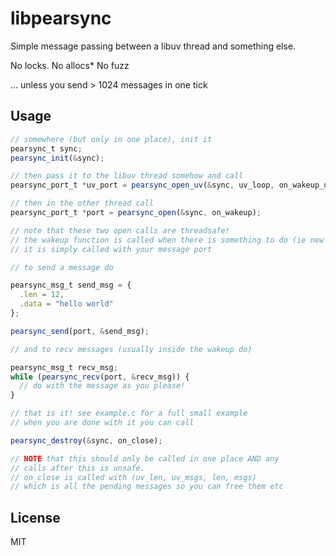 # libpearsync

Simple message passing between a libuv thread and something else.

No locks.
No allocs*
No fuzz

... unless you send > 1024 messages in one tick

## Usage

``` js
// somewhere (but only in one place), init it
pearsync_t sync;
pearsync_init(&sync);

// then pass it to the libuv thread somehow and call
pearsync_port_t *uv_port = pearsync_open_uv(&sync, uv_loop, on_wakeup_uv);

// then in the other thread call
pearsync_port_t *port = pearsync_open(&sync, on_wakeup);

// note that these two open calls are threadsafe!
// the wakeup function is called when there is something to do (ie new messages)
// it is simply called with your message port

// to send a message do

pearsync_msg_t send_msg = {
  .len = 12,
  .data = "hello world"
};

pearsync_send(port, &send_msg);

// and to recv messages (usually inside the wakeup do)

pearsync_msg_t recv_msg;
while (pearsync_recv(port, &recv_msg)) {
  // do with the message as you please!
}

// that is it! see example.c for a full small example
// when you are done with it you can call

pearsync_destroy(&sync, on_close);

// NOTE that this should only be called in one place AND any
// calls after this is unsafe.
// on_close is called with (uv_len, uv_msgs, len, msgs)
// which is all the pending messages so you can free them etc
```

## License

MIT
